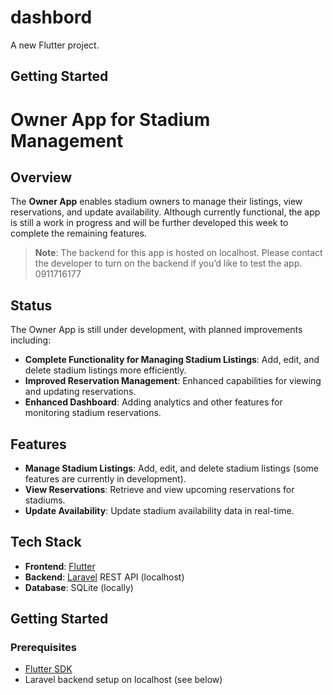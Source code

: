# dashbord

A new Flutter project.

## Getting Started

# Owner App for Stadium Management

## Overview
The **Owner App** enables stadium owners to manage their listings, view reservations, and update availability. Although currently functional, the app is still a work in progress and will be further developed this week to complete the remaining features.

> **Note**: The backend for this app is hosted on localhost. Please contact the developer to turn on the backend if you’d like to test the app. 0911716177

## Status
The Owner App is still under development, with planned improvements including:
- **Complete Functionality for Managing Stadium Listings**: Add, edit, and delete stadium listings more efficiently.
- **Improved Reservation Management**: Enhanced capabilities for viewing and updating reservations.
- **Enhanced Dashboard**: Adding analytics and other features for monitoring stadium reservations.

## Features
- **Manage Stadium Listings**: Add, edit, and delete stadium listings (some features are currently in development).
- **View Reservations**: Retrieve and view upcoming reservations for stadiums.
- **Update Availability**: Update stadium availability data in real-time.

## Tech Stack
- **Frontend**: [Flutter](https://flutter.dev/)
- **Backend**: [Laravel](https://laravel.com/) REST API (localhost)
- **Database**: SQLite (locally)

## Getting Started

### Prerequisites
- [Flutter SDK](https://flutter.dev/docs/get-started/install)
- Laravel backend setup on localhost (see below)




